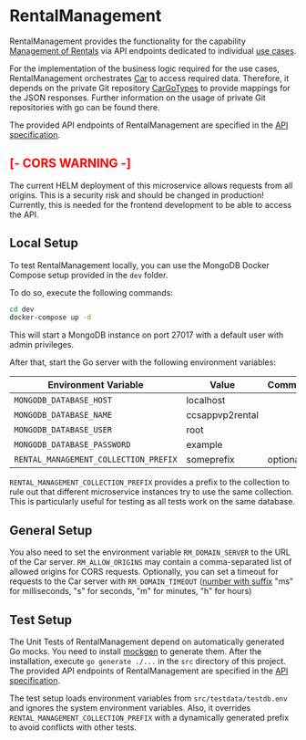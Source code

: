 # RentalManagement

RentalManagement provides the functionality for the capability [Management of Rentals](https://git.scc.kit.edu/cm-tm/cm-team/projectwork/pse/0-doc-ccs-app-v-2/-/blob/main/pages/capabilities.md) via API endpoints dedicated to individual [use cases](https://git.scc.kit.edu/cm-tm/cm-team/projectwork/pse/0-doc-ccs-app-v-2/-/blob/main/pages/use_case_diagram.md).

For the implementation of the business logic required for the use cases, RentalManagement orchestrates [Car](https://git.scc.kit.edu/cm-tm/cm-team/projectwork/pse/domain/d-carimpl) to access required data.
Therefore, it depends on the private Git repository [CarGoTypes](https://git.scc.kit.edu/cm-tm/cm-team/projectwork/pse/domain/d-cargotypes) to provide mappings for the JSON responses.
Further information on the usage of private Git repositories with go can be found there.

The provided API endpoints of RentalManagement are specified in the [API specification](https://git.scc.kit.edu/cm-tm/cm-team/projectwork/pse/application/rentalmanagementdesign).

## <span style="color: red">[- CORS WARNING -] </span>

The current HELM deployment of this microservice allows requests from all origins. This is a security risk and should be changed in production!
Currently, this is needed for the frontend development to be able to access the API.


## Local Setup
To test RentalManagement locally, you can use the MongoDB Docker Compose setup provided in the `dev` folder.

To do so, execute the following commands:
```bash
cd dev
docker-compose up -d
```

This will start a MongoDB instance on port 27017 with a default user with admin privileges.

After that, start the Go server with the following environment variables:

| Environment Variable                  | Value           | Comment  |
|---------------------------------------|-----------------|----------|
| `MONGODB_DATABASE_HOST`               | localhost       |          |
| `MONGODB_DATABASE_NAME`               | ccsappvp2rental |          |
| `MONGODB_DATABASE_USER`               | root            |          |
| `MONGODB_DATABASE_PASSWORD`           | example         |          |
| `RENTAL_MANAGEMENT_COLLECTION_PREFIX` | someprefix      | optional |

`RENTAL_MANAGEMENT_COLLECTION_PREFIX` provides a prefix to the collection to rule out that different microservice instances
try to use the same collection. This is particularly useful for testing as all tests work on the same database.

## General Setup
You also need to set the environment variable `RM_DOMAIN_SERVER` to the URL of the Car server.
`RM_ALLOW_ORIGINS` may contain a comma-separated list of allowed origins for CORS requests.
Optionally, you can set a timeout for requests to the Car server with `RM_DOMAIN_TIMEOUT`
([number with suffix](https://pkg.go.dev/time#ParseDuration)
"ms" for milliseconds, "s" for seconds, "m" for minutes, "h" for hours)

## Test Setup
The Unit Tests of RentalManagement depend on automatically generated Go mocks.
You need to install [mockgen](https://github.com/golang/mock#installation) to generate them.
After the installation, execute `go generate ./...` in the `src` directory of this project.
The provided API endpoints of RentalManagement are specified in the [API specification](https://git.scc.kit.edu/cm-tm/cm-team/projectwork/pse/application/rentalmanagementdesign).

The test setup loads environment variables from `src/testdata/testdb.env` and ignores the system environment variables.
Also, it overrides `RENTAL_MANAGEMENT_COLLECTION_PREFIX` with a dynamically generated prefix to avoid conflicts with other tests.
